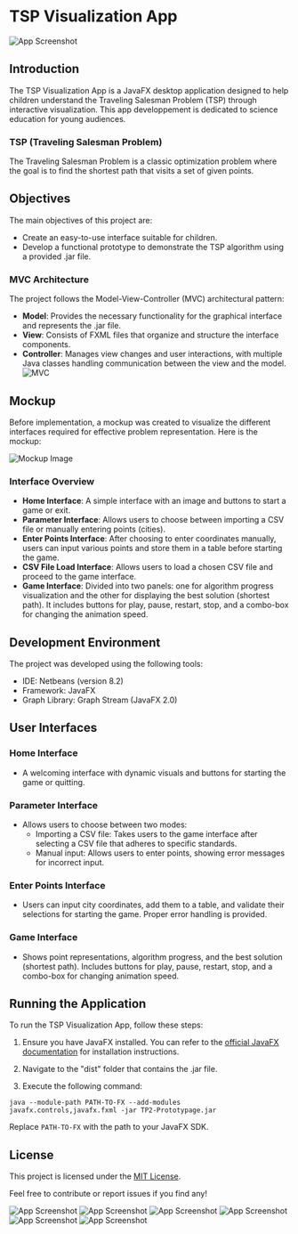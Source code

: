 # TSP Visualization App
![App Screenshot](imgs/tsp_desc.GIF)
## Introduction
The TSP Visualization App is a JavaFX desktop application designed to help children understand the Traveling Salesman Problem (TSP) through interactive visualization. This app developpement is  dedicated to science education for young audiences.

### TSP (Traveling Salesman Problem)
The Traveling Salesman Problem is a classic optimization problem where the goal is to find the shortest path that visits a set of given points.

## Objectives
The main objectives of this project are:

- Create an easy-to-use interface suitable for children.
- Develop a functional prototype to demonstrate the TSP algorithm using a provided .jar file.

### MVC Architecture
The project follows the Model-View-Controller (MVC) architectural pattern:

- **Model**: Provides the necessary functionality for the graphical interface and represents the .jar file.
- **View**: Consists of FXML files that organize and structure the interface components.
- **Controller**: Manages view changes and user interactions, with multiple Java classes handling communication between the view and the model.
![MVC](imgs/mvc.png)


## Mockup
Before implementation, a mockup was created to visualize the different interfaces required for effective problem representation. Here is the mockup:

![Mockup Image](imgs/mockup.png)

### Interface Overview

- **Home Interface**: A simple interface with an image and buttons to start a game or exit.
- **Parameter Interface**: Allows users to choose between importing a CSV file or manually entering points (cities).
- **Enter Points Interface**: After choosing to enter coordinates manually, users can input various points and store them in a table before starting the game.
- **CSV File Load Interface**: Allows users to load a chosen CSV file and proceed to the game interface.
- **Game Interface**: Divided into two panels: one for algorithm progress visualization and the other for displaying the best solution (shortest path). It includes buttons for play, pause, restart, stop, and a combo-box for changing the animation speed.

## Development Environment
The project was developed using the following tools:

- IDE: Netbeans (version 8.2)
- Framework: JavaFX
- Graph Library: Graph Stream (JavaFX 2.0)

## User Interfaces

### Home Interface
- A welcoming interface with dynamic visuals and buttons for starting the game or quitting.

### Parameter Interface
- Allows users to choose between two modes:
  - Importing a CSV file: Takes users to the game interface after selecting a CSV file that adheres to specific standards.
  - Manual input: Allows users to enter points, showing error messages for incorrect input.

### Enter Points Interface
- Users can input city coordinates, add them to a table, and validate their selections for starting the game. Proper error handling is provided.

### Game Interface
- Shows point representations, algorithm progress, and the best solution (shortest path). Includes buttons for play, pause, restart, stop, and a combo-box for changing animation speed.

## Running the Application
To run the TSP Visualization App, follow these steps:

1. Ensure you have JavaFX installed. You can refer to the [official JavaFX documentation](https://openjfx.io/openjfx-docs/install-javafx) for installation instructions.

2. Navigate to the "dist" folder that contains the .jar file.

3. Execute the following command:
   
`java --module-path PATH-TO-FX --add-modules javafx.controls,javafx.fxml -jar TP2-Prototypage.jar`

Replace `PATH-TO-FX` with the path to your JavaFX SDK.

## License
This project is licensed under the [MIT License](LICENSE).

Feel free to contribute or report issues if you find any!

![App Screenshot](imgs/screenshot1.png)
![App Screenshot](imgs/screenshot2.png)
![App Screenshot](imgs/screenshot3.png)
![App Screenshot](imgs/screenshot4.png)
![App Screenshot](imgs/screenshot5.png)
![App Screenshot](imgs/screenshot6.png)
